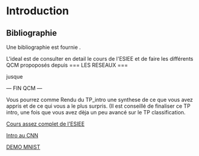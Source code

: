 # Introduction

## Bibliographie
Une bibliographie est  fournie .

L'ideal est de consulter en detail le cours de l'ESIEE et de faire les différents QCM propoposés depuis
=== LES RESEAUX === 

jusque 

— FIN QCM —

Vous pourrez comme Rendu du TP_intro une synthese de ce que vous avez appris et de ce qui vous a le plus surpris. (Il est conseillé de finaliser ce TP intro, une fois  que vous avez dèja un peu avancé sur le TP classification.



[Cours assez complet de l'ESIEE](https://perso.esiee.fr/~buzerl/sphinx_IA/10%20lapprentissage/lapprentissage.html)

[Intro au CNN](https://medium.com/betomorrow/les-r%C3%A9seaux-de-neurones-de-convolutions-pour-les-n%C3%A9ophytes-2b36a59cf648)

[DEMO MNIST](https://cs.stanford.edu/people/karpathy/convnetjs/demo/mnist.html)
